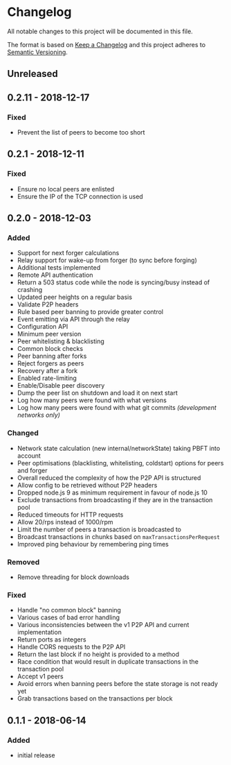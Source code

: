 # Changelog

All notable changes to this project will be documented in this file.

The format is based on [Keep a Changelog](http://keepachangelog.com/en/1.0.0/)
and this project adheres to [Semantic Versioning](http://semver.org/spec/v2.0.0.html).

## Unreleased

## 0.2.11 - 2018-12-17

### Fixed

- Prevent the list of peers to become too short

## 0.2.1 - 2018-12-11

### Fixed

- Ensure no local peers are enlisted
- Ensure the IP of the TCP connection is used

## 0.2.0 - 2018-12-03

### Added

- Support for next forger calculations
- Relay support for wake-up from forger (to sync before forging)
- Additional tests implemented
- Remote API authentication
- Return a 503 status code while the node is syncing/busy instead of crashing
- Updated peer heights on a regular basis
- Validate P2P headers
- Rule based peer banning to provide greater control
- Event emitting via API through the relay
- Configuration API
- Minimum peer version
- Peer whitelisting & blacklisting
- Common block checks
- Peer banning after forks
- Reject forgers as peers
- Recovery after a fork
- Enabled rate-limiting
- Enable/Disable peer discovery
- Dump the peer list on shutdown and load it on next start
- Log how many peers were found with what versions
- Log how many peers were found with what git commits _(development networks only)_

### Changed

- Network state calculation (new internal/networkState) taking PBFT into account
- Peer optimisations (blacklisting, whitelisting, coldstart) options for peers and forger
- Overall reduced the complexity of how the P2P API is structured
- Allow config to be retrieved without P2P headers
- Dropped node.js 9 as minimum requirement in favour of node.js 10
- Exclude transactions from broadcasting if they are in the transaction pool
- Reduced timeouts for HTTP requests
- Allow 20/rps instead of 1000/rpm
- Limit the number of peers a transaction is broadcasted to
- Broadcast transactions in chunks based on `maxTransactionsPerRequest`
- Improved ping behaviour by remembering ping times

### Removed

- Remove threading for block downloads

### Fixed

- Handle "no common block" banning
- Various cases of bad error handling
- Various inconsistencies between the v1 P2P API and current implementation
- Return ports as integers
- Handle CORS requests to the P2P API
- Return the last block if no height is provided to a method
- Race condition that would result in duplicate transactions in the transaction pool
- Accept v1 peers
- Avoid errors when banning peers before the state storage is not ready yet
- Grab transactions based on the transactions per block

## 0.1.1 - 2018-06-14

### Added

- initial release
